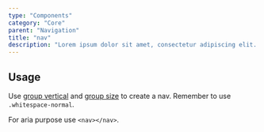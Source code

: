 ```yaml
---
type: "Components"
category: "Core"
parent: "Navigation"
title: "nav"
description: "Lorem ipsum dolor sit amet, consectetur adipiscing elit. Nunc tempus laoreet leo sit amet iaculis."
---
```


## Usage

Use [group vertical](/components/core/group#usage-vertical) and [group size](/components/core/group/content#size) to create a nav. Remember to use `.whitespace-normal`.

For aria purpose use `<nav></nav>`.

<demo>
  <demovanilla src="vanilla/components/addons/nav">
  </demovanilla>
</demo>
